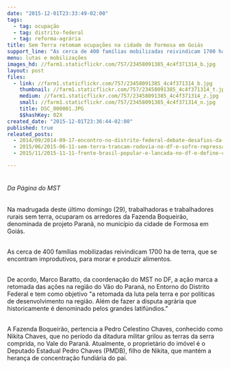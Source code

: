 ```yaml
---
date: "2015-12-01T23:33:49-02:00"
tags:
  - tag: ocupação
  - tag: distrito-federal
  - tag: reforma-agrária
title: Sem Terra retomam ocupações na cidade de Formosa em Goiás
support_line: "As cerca de 400 famílias mobilizadas reivindicam 1700 ha de terra, que se encontram improdutivos, para morar e produzir alimentos. "
menu: lutas e mobilizações
images_hd: //farm1.staticflickr.com/757/23458091385_4c4f371314_b.jpg
layout: post
files:
  - link: //farm1.staticflickr.com/757/23458091385_4c4f371314_b.jpg
    thumbnail: //farm1.staticflickr.com/757/23458091385_4c4f371314_t.jpg
    medium: //farm1.staticflickr.com/757/23458091385_4c4f371314_z.jpg
    small: //farm1.staticflickr.com/757/23458091385_4c4f371314_n.jpg
    title: DSC_000001.JPG
    $$hashKey: 02X
created_date: "2015-12-01T23:36:44-02:00"
published: true
releated_posts:
  - 2014/09/2014-09-17-encontro-no-distrito-federal-debate-desafios-da-juventude-do-mst.md
  - 2015/06/2015-06-11-sem-terra-trancam-rodovia-no-df-e-sofre-repressao-violenta-da-pm.md
  - 2015/11/2015-11-11-frente-brasil-popular-e-lancada-no-df-e-define-calendario-de-mobilizacoes.md

---
```

<p style="line-height: 20.8px;"><br />
<em>Da P&aacute;gina do MST</em></p>

<p><br />
Na madrugada deste &uacute;ltimo domingo (29), trabalhadoras e trabalhadores rurais sem terra, ocuparam os arredores da Fazenda Boqueir&atilde;o, denominada de projeto Paran&atilde;, no munic&iacute;pio da cidade de Formosa em Goi&aacute;s.&nbsp;</p>

<p><br />
As cerca de 400 fam&iacute;lias mobilizadas reivindicam 1700 ha de terra, que se encontram improdutivos, para morar e produzir alimentos.&nbsp;</p>

<p><br />
De acordo, Marco Baratto, da coordena&ccedil;&atilde;o do MST no DF, a a&ccedil;&atilde;o marca a retomada das a&ccedil;&otilde;es na regi&atilde;o do V&atilde;o do Paran&aacute;, no Entorno do Distrito Federal e tem como objetivo &quot;a retomada da luta pela terra e por pol&iacute;ticas de desenvolvimento na regi&atilde;o. Al&eacute;m de fazer a disputa agr&aacute;ria que historicamente &eacute; denominado pelos grandes latif&uacute;ndios.&quot;</p>

<p><br />
A Fazenda Boqueir&atilde;o, pertencia a Pedro Celestino Chaves, conhecido como Nikita Chaves, que no per&iacute;odo da ditadura militar grilou as terras da serra comprida, no Vale do Paran&atilde;. Atualmente, o propriet&aacute;rio do im&oacute;vel &eacute; o Deputado Estadual Pedro Chaves (PMDB), filho de Nikita, que mant&eacute;m a heran&ccedil;a de concentra&ccedil;&atilde;o fundi&aacute;ria do pai.&nbsp;</p>
